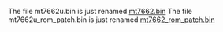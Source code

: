 The file mt7662u.bin  is  just renamed   [mt7662.bin](https://git.kernel.org/pub/scm/linux/kernel/git/firmware/linux-firmware.git/tree/mt7662.bin) 
The file mt7662u_rom_patch.bin  is  just renamed  [mt7662_rom_patch.bin](https://git.kernel.org/pub/scm/linux/kernel/git/firmware/linux-firmware.git/tree/mt7662_rom_patch.bin)     
